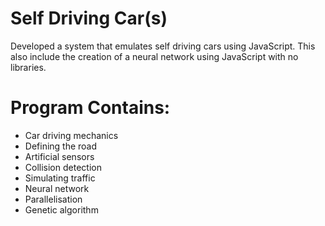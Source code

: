 # Self Driving Car(s)
Developed a system that emulates self driving cars using JavaScript. This also include the creation of a neural network using JavaScript with no libraries.

# Program Contains:
- Car driving mechanics
- Defining the road
- Artificial sensors
- Collision detection
- Simulating traffic
- Neural network
- Parallelisation
- Genetic algorithm

